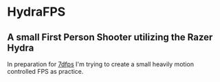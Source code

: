 # HydraFPS #

## A small First Person Shooter utilizing the Razer Hydra ##

In preparation for [7dfps](http://www.7dfps.org/) I'm trying to create a small heavily motion controlled FPS as practice.